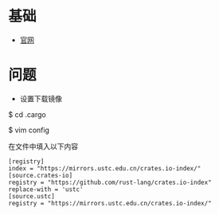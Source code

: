 # 基础

 * [官网](https://www.rust-lang.org/zh-CN/)

# 问题
 
 * 设置下载镜像

$ cd .cargo 

$ vim config

 在文件中填入以下内容
 ```
[registry]
index = "https://mirrors.ustc.edu.cn/crates.io-index/"
[source.crates-io]
registry = "https://github.com/rust-lang/crates.io-index"
replace-with = 'ustc'
[source.ustc]
registry = "https://mirrors.ustc.edu.cn/crates.io-index/"
```
